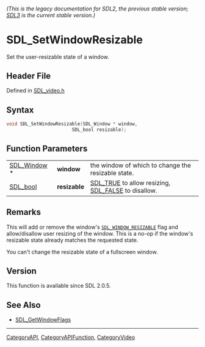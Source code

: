 ###### (This is the legacy documentation for SDL2, the previous stable version; [SDL3](https://wiki.libsdl.org/SDL3/) is the current stable version.)
# SDL_SetWindowResizable

Set the user-resizable state of a window.

## Header File

Defined in [SDL_video.h](https://github.com/libsdl-org/SDL/blob/SDL2/include/SDL_video.h)

## Syntax

```c
void SDL_SetWindowResizable(SDL_Window * window,
                        SDL_bool resizable);
```

## Function Parameters

|                            |               |                                                                             |
| -------------------------- | ------------- | --------------------------------------------------------------------------- |
| [SDL_Window](SDL_Window) * | **window**    | the window of which to change the resizable state.                          |
| [SDL_bool](SDL_bool)       | **resizable** | [SDL_TRUE](SDL_TRUE) to allow resizing, [SDL_FALSE](SDL_FALSE) to disallow. |

## Remarks

This will add or remove the window's
[`SDL_WINDOW_RESIZABLE`](SDL_WINDOW_RESIZABLE) flag and allow/disallow user
resizing of the window. This is a no-op if the window's resizable state
already matches the requested state.

You can't change the resizable state of a fullscreen window.

## Version

This function is available since SDL 2.0.5.

## See Also

- [SDL_GetWindowFlags](SDL_GetWindowFlags)

----
[CategoryAPI](CategoryAPI), [CategoryAPIFunction](CategoryAPIFunction), [CategoryVideo](CategoryVideo)

